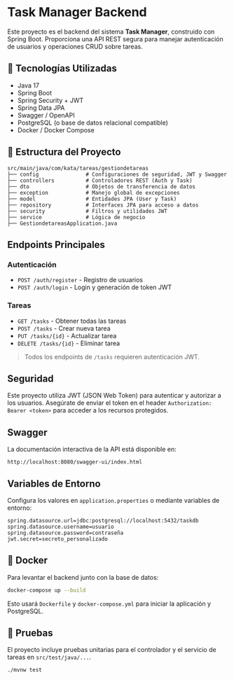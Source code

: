 # Task Manager Backend

Este proyecto es el backend del sistema **Task Manager**, construido con Spring Boot. Proporciona una API REST segura para manejar autenticación de usuarios y operaciones CRUD sobre tareas.

## 🚀 Tecnologías Utilizadas

* Java 17
* Spring Boot
* Spring Security + JWT
* Spring Data JPA
* Swagger / OpenAPI
* PostgreSQL (o base de datos relacional compatible)
* Docker / Docker Compose

## 🧱 Estructura del Proyecto

```
src/main/java/com/kata/tareas/gestiondetareas
├── config               # Configuraciones de seguridad, JWT y Swagger
├── controllers          # Controladores REST (Auth y Task)
├── dto                  # Objetos de transferencia de datos
├── exception            # Manejo global de excepciones
├── model                # Entidades JPA (User y Task)
├── repository           # Interfaces JPA para acceso a datos
├── security             # Filtros y utilidades JWT
├── service              # Lógica de negocio
├── GestiondetareasApplication.java
```

## Endpoints Principales

### Autenticación

* `POST /auth/register` - Registro de usuarios
* `POST /auth/login` - Login y generación de token JWT

### Tareas

* `GET /tasks` - Obtener todas las tareas
* `POST /tasks` - Crear nueva tarea
* `PUT /tasks/{id}` - Actualizar tarea
* `DELETE /tasks/{id}` - Eliminar tarea

> Todos los endpoints de `/tasks` requieren autenticación JWT.

## Seguridad

Este proyecto utiliza JWT (JSON Web Token) para autenticar y autorizar a los usuarios. Asegúrate de enviar el token en el header `Authorization: Bearer <token>` para acceder a los recursos protegidos.

## Swagger

La documentación interactiva de la API está disponible en:

```
http://localhost:8080/swagger-ui/index.html
```

## Variables de Entorno

Configura los valores en `application.properties` o mediante variables de entorno:

```
spring.datasource.url=jdbc:postgresql://localhost:5432/taskdb
spring.datasource.username=usuario
spring.datasource.password=contraseña
jwt.secret=secreto_personalizado
```

## 🐳 Docker

Para levantar el backend junto con la base de datos:

```bash
docker-compose up --build
```

Esto usará `Dockerfile` y `docker-compose.yml` para iniciar la aplicación y PostgreSQL.

## 🧪 Pruebas

El proyecto incluye pruebas unitarias para el controlador y el servicio de tareas en `src/test/java/...`.

```bash
./mvnw test
```

